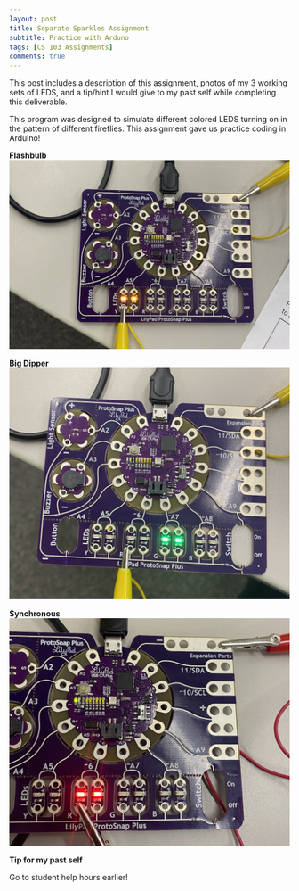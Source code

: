 ```yaml
---
layout: post
title: Separate Sparkles Assignment 
subtitle: Practice with Arduno
tags: [CS 103 Assignments]
comments: true
---
```


This post includes a description of this assignment, photos of my 3 working sets of LEDS, and a tip/hint I would give to my past self while completing this deliverable. 
 
This program was designed to simulate different colored LEDS turning on in the pattern of different fireflies. This assignment gave us practice coding in Arduino!  


**Flashbulb**
![flashbulb](https://github.com/iangdp/iangdp.github.io/blob/master/assets/img/Screen%20Shot%202023-03-13%20at%208.11.40%20PM.png?raw=true)

**Big Dipper**
![bigdipper](https://github.com/iangdp/iangdp.github.io/blob/master/assets/img/Screen%20Shot%202023-03-13%20at%208.11.24%20PM.png?raw=true)

**Synchronous**
![synchronous](https://github.com/iangdp/iangdp.github.io/blob/master/assets/img/Screen%20Shot%202023-03-15%20at%202.58.45%20PM.png?raw=true)

**Tip for my past self**

Go to student help hours earlier! 

